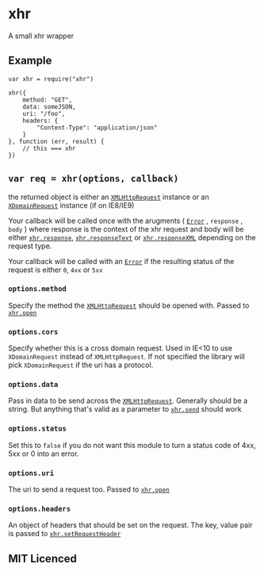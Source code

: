 # xhr

A small xhr wrapper

## Example

    var xhr = require("xhr")

    xhr({
        method: "GET",
        data: someJSON,
        uri: "/foo",
        headers: {
            "Content-Type": "application/json"
        }
    }, function (err, result) {
        // this === xhr
    })

## `var req = xhr(options, callback)`

the returned object is either an [`XMLHttpRequest`][3] instance
    or an [`XDomainRequest`][4] instance (if on IE8/IE9)

Your callback will be called once with the arugments ( [`Error`][5]
    , `response` , `body` ) where response is the context of the xhr request
    and body will be either
    [`xhr.response`][6], [`xhr.responseText`][7] or
    [`xhr.responseXML`][8] depending on the request type.

Your callback will be called with an [`Error`][5] if the
    resulting status of the request is either `0`, `4xx` or `5xx`

### `options.method`

Specify the method the [`XMLHttpRequest`][3] should be opened
    with. Passed to [`xhr.open`][2]

### `options.cors`

Specify whether this is a cross domain request. Used in IE<10
    to use `XDomainRequest` instead of `XMLHttpRequest`. If not
    specified the library will pick `XDomainRequest` if the uri
    has a protocol.

### `options.data`

Pass in data to be send across the [`XMLHttpRequest`][3].
    Generally should be a string. But anything that's valid as
    a parameter to [`xhr.send`][1] should work

### `options.status`

Set this to `false` if you do not want this module to turn
    a status code of 4xx, 5xx or 0 into an error.

### `options.uri`

The uri to send a request too. Passed to
    [`xhr.open`][2]

### `options.headers`

An object of headers that should be set on the request. The
    key, value pair is passed to [`xhr.setRequestHeader`][9]

## MIT Licenced

  [1]: http://xhr.spec.whatwg.org/#the-send()-method
  [2]: http://xhr.spec.whatwg.org/#the-open()-method
  [3]: http://xhr.spec.whatwg.org/#interface-xmlhttprequest
  [4]: http://msdn.microsoft.com/en-us/library/ie/cc288060(v=vs.85).aspx
  [5]: http://es5.github.com/#x15.11
  [6]: http://xhr.spec.whatwg.org/#the-response-attribute
  [7]: http://xhr.spec.whatwg.org/#the-responsetext-attribute
  [8]: http://xhr.spec.whatwg.org/#the-responsexml-attribute
  [9]: http://xhr.spec.whatwg.org/#the-setrequestheader()-method
